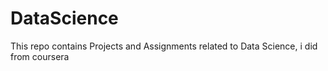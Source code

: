 # DataScience

This repo contains Projects and Assignments related to Data Science, i did from coursera
